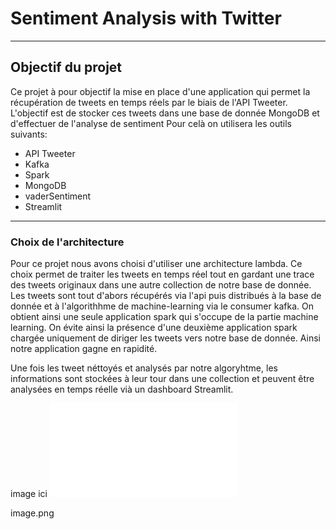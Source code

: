 # Sentiment Analysis with Twitter
***
## Objectif du projet
Ce projet à pour objectif la mise en place d'une application qui permet la récupération de tweets en temps réels par le biais de l'API Tweeter. L'objectif est de stocker ces tweets dans une base de donnée MongoDB et d'effectuer de l'analyse de sentiment  Pour celà on utilisera les outils suivants:
- API Tweeter
- Kafka
- Spark
- MongoDB
- vaderSentiment
- Streamlit
***
### Choix de l'architecture
Pour ce projet nous avons choisi d'utiliser une architecture lambda. Ce choix permet de traiter les tweets en temps réel tout en gardant une trace des tweets originaux dans une autre collection de notre base de donnée.
Les tweets sont tout d'abors récupérés via l'api puis distribués à la base de donnée et à l'algorithhme de machine-learning via le consumer kafka.
On obtient ainsi une seule application spark qui s'occupe de la partie machine learning. On évite ainsi la présence d'une deuxième application spark chargée uniquement de diriger les tweets vers notre base de donnée. Ainsi notre application gagne en rapidité.

Une fois les tweet néttoyés et analysés par notre algoryhtme, les informations sont stockées à leur tour dans une collection et peuvent être analysées en temps réelle vià un dashboard Streamlit.

image ici
![ALT](/path/image.ext)

image.png